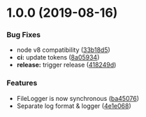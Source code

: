 # 1.0.0 (2019-08-16)


### Bug Fixes

* node v8 compatibility ([33b18d5](https://github.com/adobe/helix-log/commit/33b18d5))
* **ci:** update tokens ([8a05934](https://github.com/adobe/helix-log/commit/8a05934))
* **release:** trigger release ([418249d](https://github.com/adobe/helix-log/commit/418249d))


### Features

* FileLogger is now synchronous ([ba45076](https://github.com/adobe/helix-log/commit/ba45076))
* Separate log format & logger ([4e1e068](https://github.com/adobe/helix-log/commit/4e1e068))
